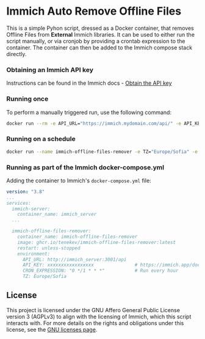 # Immich Auto Remove Offline Files
This is a simple Pyhon script, dressed as a Docker container, that removes Offline Files from **External** Immich libraries. It can be used to either run the script manually, or via cronjob by providing a crontab expression to the container. The container can then be added to the Immich compose stack directly.

### Obtaining an Immich API key
Instructions can be found in the Immich docs - [Obtain the API key](https://immich.app/docs/features/command-line-interface#obtain-the-api-key)

### Running once
To perform a manually triggered run, use the following command:

```bash
docker run --rm -e API_URL="https://immich.mydomain.com/api/" -e API_KEY="xxxxxxxxxxxxxxxxxxxxxxxxxxxxxxx" ghcr.io/tenekev/immich-offline-files-remover:latest /script/immich_auto_remove_offline_files.sh
```

### Running on a schedule
```bash
docker run --name immich-offline-files-remover -e TZ="Europe/Sofia" -e CRON_EXPRESSION="0 * * * *" -e API_URL="https://immich.mydomain.com/api/" -e API_KEY="xxxxx" ghcr.io/tenekev/immich-offline-files-remover:latest
```

### Running as part of the Immich docker-compose.yml
Adding the container to Immich's `docker-compose.yml` file:

```yml
version: "3.8"
...
services:
  immich-server:
    container_name: immich_server
  ...

  immich-offline-files-remover:
    container_name: immich-offline-files-remover
    image: ghcr.io/tenekev/immich-offline-files-remover:latest
    restart: unless-stopped
    environment:
      API_URL: http://immich_server:3001/api
      API_KEY: xxxxxxxxxxxxxxxxx               # https://immich.app/docs/features/command-line-interface#obtain-the-api-key
      CRON_EXPRESSION: "0 */1 * * *"           # Run every hour
      TZ: Europe/Sofia
```

## License

This project is licensed under the GNU Affero General Public License version 3 (AGPLv3) to align with the licensing of Immich, which this script interacts with. For more details on the rights and obligations under this license, see the [GNU licenses page](https://opensource.org/license/agpl-v3).

